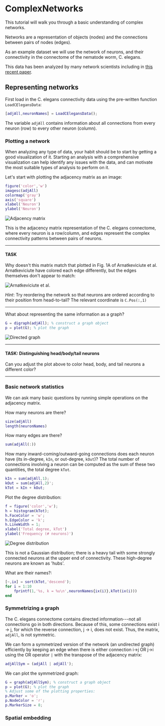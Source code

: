 # ComplexNetworks

This tutorial will walk you through a basic understanding of complex networks.

Networks are a representation of objects (nodes) and the connections between pairs of nodes (edges).

As an example dataset we will use the network of neurons, and their connectivity in the  connectome of the nematode worm, C. elegans.

This data has been analyzed by many network scientists including in [this recent paper](http://dx.plos.org/10.1371/journal.pcbi.1005989).

## Representing networks

First load in the C. elegans connectivity data using the pre-written function `LoadCElegansData`:
```matlab
[adjAll,neuronNames] = LoadCElegansData();
```

The variable `adjAll` contains information about all connections from every neuron (row) to every other neuron (column).

### Plotting a network

When analyzing any type of data, your habit should be to start by getting a good visualization of it.
Starting an analysis with a comprehensive visualization can help identify any issues with the data, and can motivate the most suitable types of analysis to perform on it.

Let's start with plotting the adjacency matrix as an image:
```matlab
figure('color','w')
imagesc(adjAll)
colormap('gray')
axis('square')
xlabel('Neuron')
ylabel('Neuron')
```
![Adjacency matrix](figs/adjMatBinary.png)

This is the adjacency matrix representation of the C. elegans connectome, where every neuron is a row/column, and edges represent the complex connectivity patterns between pairs of neurons.

---

#### TASK

Why doesn't this matrix match that plotted in Fig. 1A of Arnatkeviciute et al.
Arnatkeviciute have colored each edge differently, but the edges themselves don't appear to match:

![Arnatkeviciute et al.](figs/Arnatkeviciute.png)

_Hint_: Try reordering the network so that neurons are ordered according to their position from head-to-tail?
The relevant coordinate is `C.Pos(:,1)`

---

What about representing the same information as a graph?

```matlab
G = digraph(adjAll); % construct a graph object
p = plot(G); % plot the graph
```

![Directed graph](figs/Directedgraph.png)

---

#### TASK: Distinguishing head/body/tail neurons

Can you adjust the plot above to color head, body, and tail neurons a different color?




---

### Basic network statistics

We can ask many basic questions by running simple operations on the adjacency matrix.

How many neurons are there?
```matlab
size(adjAll)
length(neuronNames)
```

How many edges are there?
```matlab
sum(adjAll(:))
```

How many inward-coming/outward-going connections does each neuron have (its in-degree, `kIn`, or out-degree, `kOut`)?
The total number of connections involving a neuron can be computed as the sum of these two quantities, the total degree `kTot`.
```matlab
kIn = sum(adjAll,1);
kOut = sum(adjAll,2)';
kTot = kIn + kOut;
```

Plot the degree distribution:
```matlab
f = figure('color','w');
h = histogram(kTot);
h.FaceColor = 'w';
h.EdgeColor = 'k';
h.LineWidth = 1;
xlabel('Total degree, kTot')
ylabel('Frequency (# neurons)')
```

![Degree distribution](figs/degreeDistribution.png)

This is not a Gaussian distribution; there is a heavy tail with some strongly connected neurons at the upper end of connectivity.
These high-degree neurons are known as 'hubs'.

What are their names?:
```matlab
[~,ix] = sort(kTot,'descend');
for i = 1:10
    fprintf(1,'%s, k = %u\n',neuronNames{ix(i)},kTot(ix(i)))
end
```



### Symmetrizing a graph

The C. elegans connectome contains directed information---not all connections go in both directions.
Because of this, some connections exist i -> j, for which the reverse connection, j -> i, does not exist.
Thus, the matrix, `adjAll`, is not symmetric.

We can form a symmetrized version of the network (an undirected graph) efficiently by keeping an edge when there is either connection i->j OR j->i using the OR operator `|` with the transpose of the adjacency matrix:

```matlab
adjAllSym = (adjAll | adjAll');
```

We can plot the symmetrized graph:
```matlab
G = graph(adjAllSym); % construct a graph object
p = plot(G); % plot the graph
% Adjust some of the plotting properties:
p.Marker = 'o';
p.NodeColor = 'r';
p.MarkerSize = 8;
```

### Spatial embedding

